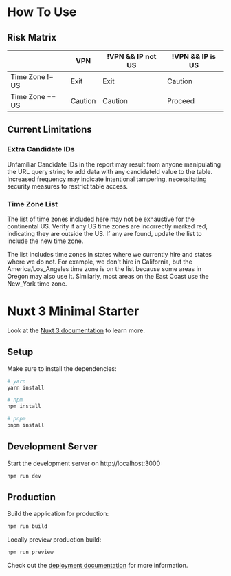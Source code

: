 # How To Use

## Risk Matrix


|                  | VPN | !VPN && IP not US | !VPN && IP is US |
|------------------|-----|-------------------|------------------|
| Time Zone != US  | Exit    | Exit                  | Caution                 |
| Time Zone == US  | Caution    | Caution                  | Proceed                 |

## Current Limitations

### Extra Candidate IDs
Unfamiliar Candidate IDs in the report may result from anyone manipulating the URL query string to add data with any candidateId value to the table. Increased frequency may indicate intentional tampering, necessitating security measures to restrict table access.

### Time Zone List
The list of time zones included here may not be exhaustive for the continental US. Verify if any US time zones are incorrectly marked red, indicating they are outside the US. If any are found, update the list to include the new time zone.

The list includes time zones in states where we currently hire and states where we do not. For example, we don't hire in California, but the America/Los_Angeles time zone is on the list because some areas in Oregon may also use it. Similarly, most areas on the East Coast use the New_York time zone.

# Nuxt 3 Minimal Starter

Look at the [Nuxt 3 documentation](https://nuxt.com/docs/getting-started/introduction) to learn more.

## Setup

Make sure to install the dependencies:

```bash
# yarn
yarn install

# npm
npm install

# pnpm
pnpm install
```

## Development Server

Start the development server on http://localhost:3000

```bash
npm run dev
```

## Production

Build the application for production:

```bash
npm run build
```

Locally preview production build:

```bash
npm run preview
```

Check out the [deployment documentation](https://nuxt.com/docs/getting-started/deployment) for more information.
